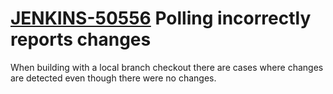 # [JENKINS-50556](https://issues.jenkins-ci.org/browse/JENKINS-50556) Polling incorrectly reports changes

When building with a local branch checkout there are cases where changes
are detected even though there were no changes.
